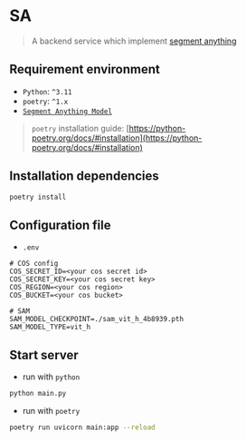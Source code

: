 # SA

> A backend service which implement [segment anything](https://github.com/facebookresearch/segment-anything)

## Requirement environment

- `Python`: `^3.11`
- `poetry`: `^1.x`
- [`Segment Anything Model`](https://github.com/facebookresearch/segment-anything?tab=readme-ov-file#model-checkpoints)

> `poetry` installation guide: [https://python-poetry.org/docs/#installation](https://python-poetry.org/docs/#installation)

## Installation dependencies

```bash
poetry install
```

## Configuration file

- `.env`

```properties
# COS config
COS_SECRET_ID=<your cos secret id>
COS_SECRET_KEY=<your cos secret key>
COS_REGION=<your cos region>
COS_BUCKET=<your cos bucket>

# SAM
SAM_MODEL_CHECKPOINT=./sam_vit_h_4b8939.pth
SAM_MODEL_TYPE=vit_h
```

## Start server

- run with `python`

```bash
python main.py
```

- run with `poetry`

```bash
poetry run uvicorn main:app --reload
```
